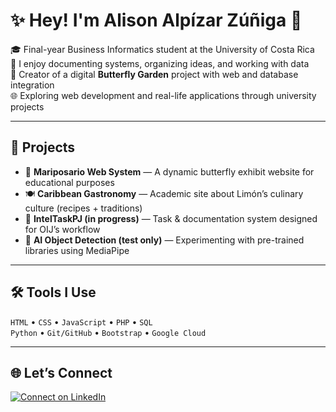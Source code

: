 # ✨ Hey! I'm Alison Alpízar Zúñiga 🦋

🎓 Final-year Business Informatics student at the University of Costa Rica  
📄 I enjoy documenting systems, organizing ideas, and working with data  
🦋 Creator of a digital **Butterfly Garden** project with web and database integration  
🌐 Exploring web development and real-life applications through university projects  

---

## 💼 Projects

- 🐛 **Mariposario Web System** — A dynamic butterfly exhibit website for educational purposes  
- 🍽️ **Caribbean Gastronomy** — Academic site about Limón’s culinary culture (recipes + traditions)  
- 🧠 **IntelTaskPJ (in progress)** — Task & documentation system designed for OIJ’s workflow  
- 🧪 **AI Object Detection (test only)** — Experimenting with pre-trained libraries using MediaPipe

---

## 🛠️ Tools I Use

`HTML` • `CSS` • `JavaScript` • `PHP` • `SQL`  
`Python` • `Git/GitHub` • `Bootstrap` • `Google Cloud`

---

## 🌐 Let’s Connect

[![Connect on LinkedIn](https://img.shields.io/badge/-LinkedIn-blue?style=for-the-badge&logo=linkedin&logoColor=white)](https://www.linkedin.com/in/alison-alpízar-zúñiga-03969b358/)
